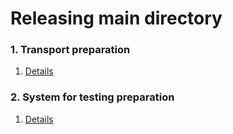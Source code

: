 # Releasing main directory

### 1. Transport preparation
1. [Details](/rel/trans.md)

### 2. System for testing preparation
1. [Details](/rel/sys.md)


